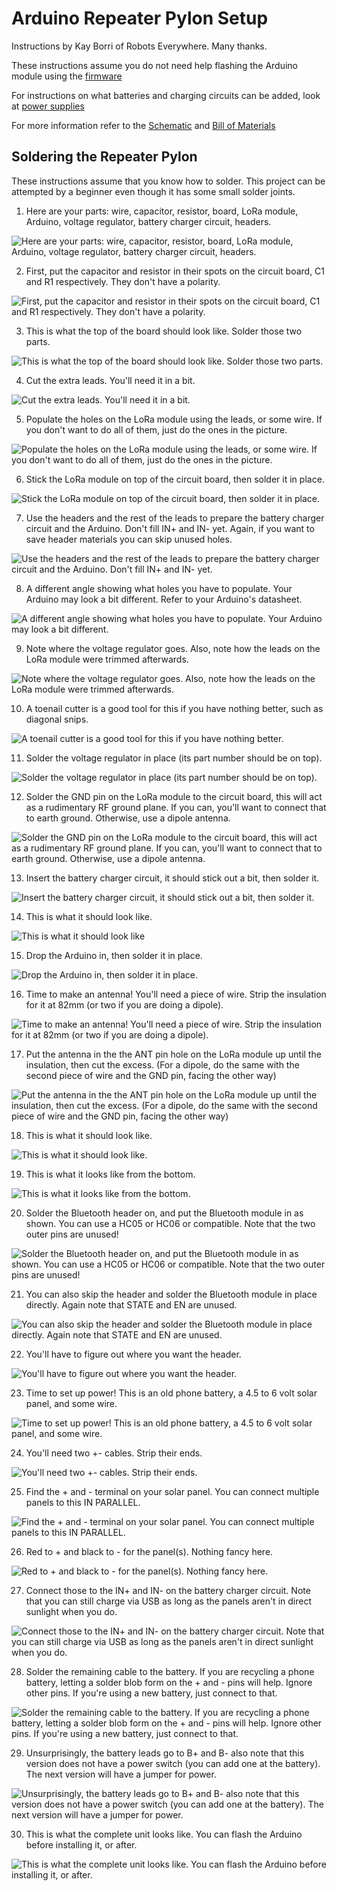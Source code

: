 # Arduino Repeater Pylon Setup

Instructions by Kay Borri of Robots Everywhere. Many thanks.

These instructions assume you do not need help flashing the Arduino module using the [firmware](../firmware)

For instructions on what batteries and charging circuits can be added, look at [power supplies](../../power)

For more information refer to the [Schematic](../schematics) and [Bill of Materials](../bom)

## Soldering the Repeater Pylon

These instructions assume that you know how to solder. This project can be attempted by a beginner even though it has some small solder joints.

1) Here are your parts: wire, capacitor, resistor, board, LoRa module, Arduino, voltage regulator, battery charger circuit, headers.

![Here are your parts: wire, capacitor, resistor, board, LoRa module, Arduino, voltage regulator, battery charger circuit, headers.](photos/1.jpg)

2) First, put the capacitor and resistor in their spots on the circuit board, C1 and R1 respectively. They don't have a polarity.

![First, put the capacitor and resistor in their spots on the circuit board, C1 and R1 respectively. They don't have a polarity.](photos/2.jpg)

3) This is what the top of the board should look like. Solder those two parts.

![This is what the top of the board should look like. Solder those two parts.](photos/3.jpg)

4) Cut the extra leads. You'll need it in a bit.

![Cut the extra leads. You'll need it in a bit.](photos/4.jpg)

5) Populate the holes on the LoRa module using the leads, or some wire. If you don't want to do all of them, just do the ones in the picture.

![Populate the holes on the LoRa module using the leads, or some wire. If you don't want to do all of them, just do the ones in the picture.](photos/5.jpg)

6) Stick the LoRa module on top of the circuit board, then solder it in place.

![Stick the LoRa module on top of the circuit board, then solder it in place.](photos/6.jpg)

7) Use the headers and the rest of the leads to prepare the battery charger circuit and the Arduino. Don't fill IN+ and IN- yet. Again, if you want to save header materials you can skip unused holes. 

![Use the headers and the rest of the leads to prepare the battery charger circuit and the Arduino. Don't fill IN+ and IN- yet.](photos/7.jpg)

8) A different angle showing what holes you have to populate. Your Arduino may look a bit different. Refer to your Arduino's datasheet.

![A different angle showing what holes you have to populate. Your Arduino may look a bit different.](photos/8.jpg)

9) Note where the voltage regulator goes. Also, note how the leads on the LoRa module were trimmed afterwards.

![Note where the voltage regulator goes. Also, note how the leads on the LoRa module were trimmed afterwards.](photos/9.jpg)

10) A toenail cutter is a good tool for this if you have nothing better, such as diagonal snips.

![A toenail cutter is a good tool for this if you have nothing better.](photos/10.jpg)

11) Solder the voltage regulator in place (its part number should be on top).

![Solder the voltage regulator in place (its part number should be on top).](photos/11.jpg)

12) Solder the GND pin on the LoRa module to the circuit board, this will act as a rudimentary RF ground plane. If you can, you'll want to connect that to earth ground. Otherwise, use a dipole antenna.

![Solder the GND pin on the LoRa module to the circuit board, this will act as a rudimentary RF ground plane. If you can, you'll want to connect that to earth ground. Otherwise, use a dipole antenna.](photos/12.jpg)

13) Insert the battery charger circuit, it should stick out a bit, then solder it.

![Insert the battery charger circuit, it should stick out a bit, then solder it.](photos/13.jpg)

14) This is what it should look like.

![This is what it should look like](photos/14.jpg)

15) Drop the Arduino in, then solder it in place.

![Drop the Arduino in, then solder it in place.](photos/15.jpg)

16) Time to make an antenna! You'll need a piece of wire. Strip the insulation for it at 82mm (or two if you are doing a dipole).

![Time to make an antenna! You'll need a piece of wire. Strip the insulation for it at 82mm (or two if you are doing a dipole).](photos/16.jpg)

17) Put the antenna in the the ANT pin hole on the LoRa module up until the insulation, then cut the excess. (For a dipole, do the same with the second piece of wire and the GND pin, facing the other way)

![Put the antenna in the the ANT pin hole on the LoRa module up until the insulation, then cut the excess. (For a dipole, do the same with the second piece of wire and the GND pin, facing the other way)](photos/17.jpg)

18) This is what it should look like.

![This is what it should look like.](photos/18.jpg)

19) This is what it looks like from the bottom.

![This is what it looks like from the bottom.](photos/19.jpg)

20) Solder the Bluetooth header on, and put the Bluetooth module in as shown. You can use a HC05 or HC06 or compatible. Note that the two outer pins are unused!

![Solder the Bluetooth header on, and put the Bluetooth module in as shown. You can use a HC05 or HC06 or compatible. Note that the two outer pins are unused!](photos/20.jpg)

21) You can also skip the header and solder the Bluetooth module in place directly. Again note that STATE and EN are unused.

![You can also skip the header and solder the Bluetooth module in place directly. Again note that STATE and EN are unused.](photos/21.jpg)

22) You'll have to figure out where you want the header.

![You'll have to figure out where you want the header.](photos/22.jpg)

23) Time to set up power! This is an old phone battery, a 4.5 to 6 volt solar panel, and some wire.

![Time to set up power! This is an old phone battery, a 4.5 to 6 volt solar panel, and some wire.](photos/23.jpg)

24) You'll need two +- cables. Strip their ends.

![You'll need two +- cables. Strip their ends.](photos/24.jpg)

25) Find the + and - terminal on your solar panel. You can connect multiple panels to this IN PARALLEL.

![Find the + and - terminal on your solar panel. You can connect multiple panels to this IN PARALLEL.](photos/25.jpg)

26) Red to + and black to - for the panel(s). Nothing fancy here.

![Red to + and black to - for the panel(s). Nothing fancy here.](photos/26.jpg)

27) Connect those to the IN+ and IN- on the battery charger circuit. Note that you can still charge via USB as long as the panels aren't in direct sunlight when you do.

![Connect those to the IN+ and IN- on the battery charger circuit. Note that you can still charge via USB as long as the panels aren't in direct sunlight when you do.](photos/27.jpg)

28) Solder the remaining cable to the battery. If you are recycling a phone battery, letting a solder blob form on the + and - pins will help. Ignore other pins. If you're using a new battery, just connect to that.

![Solder the remaining cable to the battery. If you are recycling a phone battery, letting a solder blob form on the + and - pins will help. Ignore other pins. If you're using a new battery, just connect to that.](photos/28.jpg)

29) Unsurprisingly, the battery leads go to B+ and B- also note that this version does not have a power switch (you can add one at the battery). The next version will have a jumper for power.

![Unsurprisingly, the battery leads go to B+ and B- also note that this version does not have a power switch (you can add one at the battery). The next version will have a jumper for power.](photos/29.jpg)

30) This is what the complete unit looks like. You can flash the Arduino before installing it, or after.

![This is what the complete unit looks like. You can flash the Arduino before installing it, or after.](photos/30.jpg)